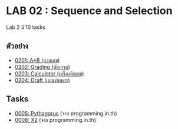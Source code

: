 # LAB 02 : Sequence and Selection

Lab 2 มี 10 tasks

## ตัวอย่าง
+ [0201: A+B (บวกเลข)](tasks/0201.md)
+ [0202: Grading (ตัดเกรด)](tasks/0202.md)
+ [0203: Calculator (เครื่องคิดเลข)](tasks/0203.md)
+ [0204: Draft (เกณฑ์ทหาร)](tasks/0204.md)

## Tasks
+ [0005: Pythagorus](programming_in_th/0005.md) (จาก programming.in.th)
+ [0008: X2](programming_in_th/0008.md) (จาก programming.in.th)